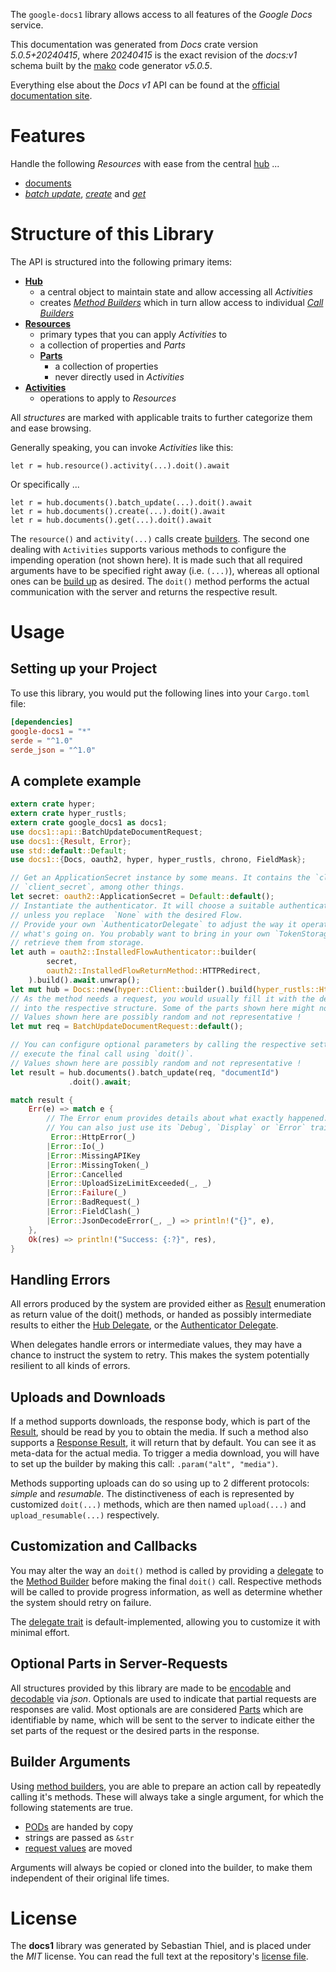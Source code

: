 <!---
DO NOT EDIT !
This file was generated automatically from 'src/generator/templates/api/README.md.mako'
DO NOT EDIT !
-->
The `google-docs1` library allows access to all features of the *Google Docs* service.

This documentation was generated from *Docs* crate version *5.0.5+20240415*, where *20240415* is the exact revision of the *docs:v1* schema built by the [mako](http://www.makotemplates.org/) code generator *v5.0.5*.

Everything else about the *Docs* *v1* API can be found at the
[official documentation site](https://developers.google.com/docs/).
# Features

Handle the following *Resources* with ease from the central [hub](https://docs.rs/google-docs1/5.0.5+20240415/google_docs1/Docs) ... 

* [documents](https://docs.rs/google-docs1/5.0.5+20240415/google_docs1/api::Document)
 * [*batch update*](https://docs.rs/google-docs1/5.0.5+20240415/google_docs1/api::DocumentBatchUpdateCall), [*create*](https://docs.rs/google-docs1/5.0.5+20240415/google_docs1/api::DocumentCreateCall) and [*get*](https://docs.rs/google-docs1/5.0.5+20240415/google_docs1/api::DocumentGetCall)




# Structure of this Library

The API is structured into the following primary items:

* **[Hub](https://docs.rs/google-docs1/5.0.5+20240415/google_docs1/Docs)**
    * a central object to maintain state and allow accessing all *Activities*
    * creates [*Method Builders*](https://docs.rs/google-docs1/5.0.5+20240415/google_docs1/client::MethodsBuilder) which in turn
      allow access to individual [*Call Builders*](https://docs.rs/google-docs1/5.0.5+20240415/google_docs1/client::CallBuilder)
* **[Resources](https://docs.rs/google-docs1/5.0.5+20240415/google_docs1/client::Resource)**
    * primary types that you can apply *Activities* to
    * a collection of properties and *Parts*
    * **[Parts](https://docs.rs/google-docs1/5.0.5+20240415/google_docs1/client::Part)**
        * a collection of properties
        * never directly used in *Activities*
* **[Activities](https://docs.rs/google-docs1/5.0.5+20240415/google_docs1/client::CallBuilder)**
    * operations to apply to *Resources*

All *structures* are marked with applicable traits to further categorize them and ease browsing.

Generally speaking, you can invoke *Activities* like this:

```Rust,ignore
let r = hub.resource().activity(...).doit().await
```

Or specifically ...

```ignore
let r = hub.documents().batch_update(...).doit().await
let r = hub.documents().create(...).doit().await
let r = hub.documents().get(...).doit().await
```

The `resource()` and `activity(...)` calls create [builders][builder-pattern]. The second one dealing with `Activities` 
supports various methods to configure the impending operation (not shown here). It is made such that all required arguments have to be 
specified right away (i.e. `(...)`), whereas all optional ones can be [build up][builder-pattern] as desired.
The `doit()` method performs the actual communication with the server and returns the respective result.

# Usage

## Setting up your Project

To use this library, you would put the following lines into your `Cargo.toml` file:

```toml
[dependencies]
google-docs1 = "*"
serde = "^1.0"
serde_json = "^1.0"
```

## A complete example

```Rust
extern crate hyper;
extern crate hyper_rustls;
extern crate google_docs1 as docs1;
use docs1::api::BatchUpdateDocumentRequest;
use docs1::{Result, Error};
use std::default::Default;
use docs1::{Docs, oauth2, hyper, hyper_rustls, chrono, FieldMask};

// Get an ApplicationSecret instance by some means. It contains the `client_id` and 
// `client_secret`, among other things.
let secret: oauth2::ApplicationSecret = Default::default();
// Instantiate the authenticator. It will choose a suitable authentication flow for you, 
// unless you replace  `None` with the desired Flow.
// Provide your own `AuthenticatorDelegate` to adjust the way it operates and get feedback about 
// what's going on. You probably want to bring in your own `TokenStorage` to persist tokens and
// retrieve them from storage.
let auth = oauth2::InstalledFlowAuthenticator::builder(
        secret,
        oauth2::InstalledFlowReturnMethod::HTTPRedirect,
    ).build().await.unwrap();
let mut hub = Docs::new(hyper::Client::builder().build(hyper_rustls::HttpsConnectorBuilder::new().with_native_roots().unwrap().https_or_http().enable_http1().build()), auth);
// As the method needs a request, you would usually fill it with the desired information
// into the respective structure. Some of the parts shown here might not be applicable !
// Values shown here are possibly random and not representative !
let mut req = BatchUpdateDocumentRequest::default();

// You can configure optional parameters by calling the respective setters at will, and
// execute the final call using `doit()`.
// Values shown here are possibly random and not representative !
let result = hub.documents().batch_update(req, "documentId")
             .doit().await;

match result {
    Err(e) => match e {
        // The Error enum provides details about what exactly happened.
        // You can also just use its `Debug`, `Display` or `Error` traits
         Error::HttpError(_)
        |Error::Io(_)
        |Error::MissingAPIKey
        |Error::MissingToken(_)
        |Error::Cancelled
        |Error::UploadSizeLimitExceeded(_, _)
        |Error::Failure(_)
        |Error::BadRequest(_)
        |Error::FieldClash(_)
        |Error::JsonDecodeError(_, _) => println!("{}", e),
    },
    Ok(res) => println!("Success: {:?}", res),
}

```
## Handling Errors

All errors produced by the system are provided either as [Result](https://docs.rs/google-docs1/5.0.5+20240415/google_docs1/client::Result) enumeration as return value of
the doit() methods, or handed as possibly intermediate results to either the 
[Hub Delegate](https://docs.rs/google-docs1/5.0.5+20240415/google_docs1/client::Delegate), or the [Authenticator Delegate](https://docs.rs/yup-oauth2/*/yup_oauth2/trait.AuthenticatorDelegate.html).

When delegates handle errors or intermediate values, they may have a chance to instruct the system to retry. This 
makes the system potentially resilient to all kinds of errors.

## Uploads and Downloads
If a method supports downloads, the response body, which is part of the [Result](https://docs.rs/google-docs1/5.0.5+20240415/google_docs1/client::Result), should be
read by you to obtain the media.
If such a method also supports a [Response Result](https://docs.rs/google-docs1/5.0.5+20240415/google_docs1/client::ResponseResult), it will return that by default.
You can see it as meta-data for the actual media. To trigger a media download, you will have to set up the builder by making
this call: `.param("alt", "media")`.

Methods supporting uploads can do so using up to 2 different protocols: 
*simple* and *resumable*. The distinctiveness of each is represented by customized 
`doit(...)` methods, which are then named `upload(...)` and `upload_resumable(...)` respectively.

## Customization and Callbacks

You may alter the way an `doit()` method is called by providing a [delegate](https://docs.rs/google-docs1/5.0.5+20240415/google_docs1/client::Delegate) to the 
[Method Builder](https://docs.rs/google-docs1/5.0.5+20240415/google_docs1/client::CallBuilder) before making the final `doit()` call. 
Respective methods will be called to provide progress information, as well as determine whether the system should 
retry on failure.

The [delegate trait](https://docs.rs/google-docs1/5.0.5+20240415/google_docs1/client::Delegate) is default-implemented, allowing you to customize it with minimal effort.

## Optional Parts in Server-Requests

All structures provided by this library are made to be [encodable](https://docs.rs/google-docs1/5.0.5+20240415/google_docs1/client::RequestValue) and 
[decodable](https://docs.rs/google-docs1/5.0.5+20240415/google_docs1/client::ResponseResult) via *json*. Optionals are used to indicate that partial requests are responses 
are valid.
Most optionals are are considered [Parts](https://docs.rs/google-docs1/5.0.5+20240415/google_docs1/client::Part) which are identifiable by name, which will be sent to 
the server to indicate either the set parts of the request or the desired parts in the response.

## Builder Arguments

Using [method builders](https://docs.rs/google-docs1/5.0.5+20240415/google_docs1/client::CallBuilder), you are able to prepare an action call by repeatedly calling it's methods.
These will always take a single argument, for which the following statements are true.

* [PODs][wiki-pod] are handed by copy
* strings are passed as `&str`
* [request values](https://docs.rs/google-docs1/5.0.5+20240415/google_docs1/client::RequestValue) are moved

Arguments will always be copied or cloned into the builder, to make them independent of their original life times.

[wiki-pod]: http://en.wikipedia.org/wiki/Plain_old_data_structure
[builder-pattern]: http://en.wikipedia.org/wiki/Builder_pattern
[google-go-api]: https://github.com/google/google-api-go-client

# License
The **docs1** library was generated by Sebastian Thiel, and is placed 
under the *MIT* license.
You can read the full text at the repository's [license file][repo-license].

[repo-license]: https://github.com/Byron/google-apis-rsblob/main/LICENSE.md

